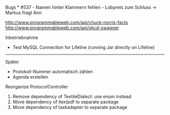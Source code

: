 Bugs
	* #537
		- Namen hinter Klammern fehlen 
		- Lobpreis zum Schluss -> Markus fragt Ann


http://www.programmableweb.com/api/chuck-norris-facts
http://www.programmableweb.com/api/xkcd-swagger

Inbetriebnahme
 * Test MySQL Connection for Lifeline (running Jar directly on Lifeline)

----

Später

 * Protokoll-Nummer automatisch zählen
 * Agenda erstellen
 
Reorganize ProtocolController
   
 1. Remove dependency of TextileDialect: use enum instead
 1. Move dependency of itextpdf to separate package
 1. Move dependency of taskadapter to separate package
 